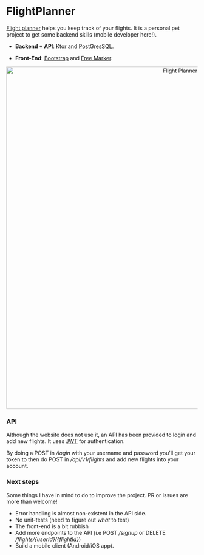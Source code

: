 # FlightPlanner

[Flight planner](https://theflightplanner.herokuapp.com/) helps you keep track of your flights. It is a personal pet project to get some backend skills (mobile developer here!).
 
* **Backend + API**: [Ktor](https://ktor.io/) and [PostGresSQL](https://www.postgresql.org/). 

* **Front-End**: [Bootstrap](https://getbootstrap.com/) and [Free Marker](https://freemarker.apache.org/).

<p align="center">
<img width="900" alt="Flight Planner" src="https://user-images.githubusercontent.com/6362660/67637968-cfd4d600-f8d7-11e9-80e9-e042648f3309.png">
</>

### API
Although the website does not use it, an API has been provided to login and add new flights. It uses [JWT](https://jwt.io/introduction/) for authentication. 

By doing a POST in */login* with your username and password you'll get your token to then do POST in */api/v1/flights* and add new flights into your account.

### Next steps
Some things I have in mind to do to improve the project. PR or issues are more than welcome!  
* Error handling is almost non-existent in the API side.
* No unit-tests (need to figure out *what* to test)
* The front-end is a bit rubbish
* Add more endpoints to the API (i.e POST */signup* or DELETE */flights/{userId}/{flightId}*)
* Build a mobile client (Android/iOS app). 
